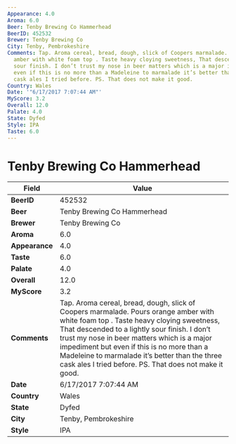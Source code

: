 ```yaml
---
Appearance: 4.0
Aroma: 6.0
Beer: Tenby Brewing Co Hammerhead
BeerID: 452532
Brewer: Tenby Brewing Co
City: Tenby, Pembrokeshire
Comments: Tap. Aroma cereal, bread, dough, slick of Coopers marmalade. Pours orange
  amber with white foam top . Taste heavy cloying sweetness, That descended to a lightly
  sour finish. I don’t trust my nose in beer matters which is a major impediment but
  even if this is no more than a Madeleine to marmalade it’s better than the three
  cask ales I tried before. PS. That does not make it good.
Country: Wales
Date: '"6/17/2017 7:07:44 AM"'
MyScore: 3.2
Overall: 12.0
Palate: 4.0
State: Dyfed
Style: IPA
Taste: 6.0
---
```


# Tenby Brewing Co Hammerhead

| Field         | Value |
|---------------|-------|
| **BeerID** | 452532 |
| **Beer** | Tenby Brewing Co Hammerhead |
| **Brewer** | Tenby Brewing Co |
| **Aroma** | 6.0 |
| **Appearance** | 4.0 |
| **Taste** | 6.0 |
| **Palate** | 4.0 |
| **Overall** | 12.0 |
| **MyScore** | 3.2 |
| **Comments** | Tap. Aroma cereal, bread, dough, slick of Coopers marmalade. Pours orange amber with white foam top . Taste heavy cloying sweetness, That descended to a lightly sour finish. I don’t trust my nose in beer matters which is a major impediment but even if this is no more than a Madeleine to marmalade it’s better than the three cask ales I tried before. PS. That does not make it good. |
| **Date** | 6/17/2017 7:07:44 AM |
| **Country** | Wales |
| **State** | Dyfed |
| **City** | Tenby, Pembrokeshire |
| **Style** | IPA |
